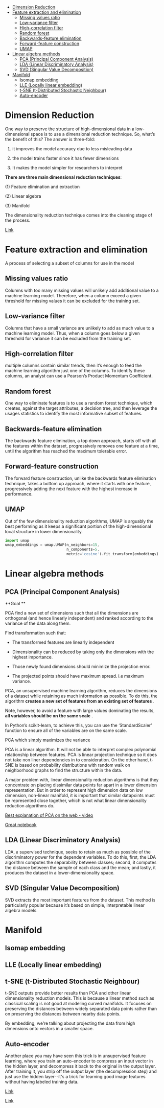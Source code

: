 <!--ts-->
   * [Dimension Reduction](#dimension-reduction)
   * [Feature extraction and elimination](#feature-extraction-and-elimination)
      * [Missing values ratio](#missing-values-ratio)
      * [Low-variance filter](#low-variance-filter)
      * [High-correlation filter](#high-correlation-filter)
      * [Random forest](#random-forest)
      * [Backwards-feature elimination](#backwards-feature-elimination)
      * [Forward-feature construction](#forward-feature-construction)
      * [UMAP](#umap)
   * [Linear algebra methods](#linear-algebra-methods)
      * [PCA (Principal Component Analysis)](#pca-principal-component-analysis)
      * [LDA (Linear Discriminatory Analysis)](#lda-linear-discriminatory-analysis)
      * [SVD (Singular Value Decomposition)](#svd-singular-value-decomposition)
   * [Manifold](#manifold)
      * [Isomap embedding](#isomap-embedding)
      * [LLE (Locally linear embedding)](#lle-locally-linear-embedding)
      * [t-SNE (t-Distributed Stochastic Neighbour)](#t-sne-t-distributed-stochastic-neighbour)
      * [Auto-encoder](#auto-encoder)

<!-- Added by: gil_diy, at: Wed 20 Apr 2022 11:12:40 IDT -->

<!--te-->


# Dimension Reduction

One way to preserve the structure of high-dimensional data in a low-dimensional space is to use a dimensional reduction technique.
So, what’s the benefit of this? The answer is three-fold:

1. it improves the model accuracy due to less misleading data

2. the model trains faster since it has fewer dimensions

3. It makes the model simpler for researchers to interpret


**There are three main dimensional reduction techniques**:

(1) Feature elimination and extraction

(2) Linear algebra

(3) Manifold

The dimensionality reduction technique comes into the cleaning stage of the process.


[Link](https://towardsdatascience.com/techniques-for-dimensionality-reduction-927a10135356)


# Feature extraction and elimination

A process of selecting a subset of columns for use in the model

## Missing values ratio

Columns with too many missing values will unlikely add additional value to a machine learning model.
Therefore, when a column exceed a given threshold for missing values it can be excluded for the training set.

## Low-variance filter

Columns that have a small variance are unlikely to add as much value to a machine learning model.
Thus, when a column goes below a given threshold for variance it can be excluded from the training set.

## High-correlation filter

multiple columns contain similar trends, then it’s enough to feed the machine learning algorithm just one of the columns.
To identify these columns, an analyst can use a Pearson’s Product Momentum Coefficient.

## Random forest

One way to eliminate features is to use a random forest technique, which creates, against the target attributes,
a decision tree, and then leverage the usages statistics to identify the most informative subset of features.


## Backwards-feature elimination

The backwards feature elimination, a top down approach, starts off with all the features within the dataset,
progressively removes one feature at a time, until the algorithm has reached the maximum tolerable error.


## Forward-feature construction

 The forward feature construction, unlike the backwards feature elimination technique, takes a bottom up approach,
where it starts with one feature, progressively adding the next feature with the highest increase in performance.



## UMAP

Out of the few dimensionality reduction algorithms, UMAP is arguably the best performing as it keeps a significant portion of the high-dimensional local structure in lower dimensionality.

```python
import umap
umap_embeddings = umap.UMAP(n_neighbors=15, 
                            n_components=5, 
                            metric='cosine').fit_transform(embeddings)
```

# Linear algebra methods

## PCA (Principal Component Analysis)

**Goal **

PCA find a new set of dimensions such that all the dimensions are orthogonal (and hence linearly independent) and ranked according to the variance of the data along them.

Find transformation such that:

* The transformed features are linearly independent

* Dimensionality can be reduced by taking only the dimensions with the highest importance.

* Those newly found dimensions should minimize the projection error.

* The projected points should have maximum spread. i.e maximum variance.


PCA, an unsupervised machine learning algorithm, reduces the dimensions of a dataset while retaining as much information as possible.
To do this, the algorithm **creates a new set of features from an existing set of features** . 

Note, however, to avoid a feature with large values dominating the results, **all variables should be on the same scale** .

In Python’s scikit-learn, to achieve this, you can use the ‘StandardScaler’ function to ensure all of the variables are on the same scale.


PCA which simply maximizes the variance

PCA is a linear algorithm. It will not be able to interpret complex polynomial relationship between features. 
PCA is linear projection technique so it does not take non liner dependencies in to consideration.
On the other hand, t-SNE is based on probability distributions with random walk on neighborhood graphs to find the structure within the data. 

A major problem with, linear dimensionality reduction algorithms is that they concentrate on placing dissimilar data points far apart in a lower dimension representation. But in order to represent high dimension data on low dimension, non-linear manifold, it is important that similar datapoints must be represented close together, which is not what linear dimensionality reduction algorithms do.


[Best explanation of PCA on the web - video](https://youtu.be/TJdH6rPA-TI?list=PLzH6n4zXuckpfMu_4Ff8E7Z1behQks5ba)

[Great notebook](https://colab.research.google.com/github/jakevdp/PythonDataScienceHandbook/blob/master/notebooks/05.09-Principal-Component-Analysis.ipynb)


## LDA (Linear Discriminatory Analysis)

 LDA, a supervised technique, seeks to retain as much as possible of the discriminatory power for the dependent variables.
 To do this, first, the LDA algorithm computes the separability between classes; 
 second, it computes the distance between the sample of each class and the mean; 
 and lastly, it produces the dataset in a lower-dimensionality space.

## SVD (Singular Value Decomposition)

SVD extracts the most important features from the dataset.
This method is particularly popular because it’s based on simple, interpretable linear algebra models.



# Manifold

## Isomap embedding

## LLE (Locally linear embedding)

## t-SNE (t-Distributed Stochastic Neighbour)

t-SNE outputs provide better results than PCA and other linear dimensionality reduction models. This is because a linear method such as classical scaling is not good at modeling curved manifolds. It focuses on preserving the distances between widely separated data points rather than on preserving the distances between nearby data points.

By embedding, we're talking about projecting the data from high dimensions onto vectors in a smaller space.

## Auto-encoder

Another place you may have seen this trick is in unsupervised feature learning, where you train an auto-encoder to compress an input vector in the hidden layer, and decompress it back to the original in the output layer. After training it, you strip off the output layer (the decompression step) and just use the hidden layer--it's a trick for learning good image features without having labeled training data.


[Link](https://blogs.oracle.com/r/using-svd-for-dimensionality-reduction)

[Link](https://www.youtube.com/watch?v=UyAfmAZU_WI)